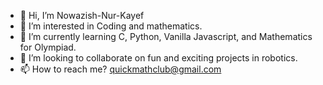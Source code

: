 - 👋 Hi, I’m Nowazish-Nur-Kayef
- 👀 I’m interested in Coding and mathematics.
- 🌱 I’m currently learning C, Python, Vanilla Javascript, and Mathematics for Olympiad.
- 💞️ I’m looking to collaborate on fun and exciting projects in robotics.
- 📫 How to reach me? quickmathclub@gmail.com

<!---
Nowazish-Nur-Kayef/Nowazish-Nur-Kayef is a ✨ special ✨ repository because its `README.md` (this file) appears on your GitHub profile.
You can click the Preview link to take a look at your changes.
--->
